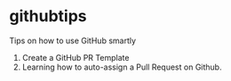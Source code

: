 # githubtips
Tips on how to use GitHub smartly
1. Create a GitHub PR Template
2. Learning how to auto-assign a Pull Request on Github.